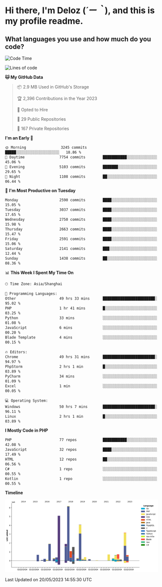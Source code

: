 # **Hi there, I'm Deloz (*´ー｀*), and this is my profile readme.**

## **What languages you use and how much do you code?**

<!--START_SECTION:waka-->
![Code Time](http://img.shields.io/badge/Code%20Time-1%2C496%20hrs%202%20mins-blue)

![Lines of code](https://img.shields.io/badge/From%20Hello%20World%20I%27ve%20Written-30.7%20million%20lines%20of%20code-blue)

**🐱 My GitHub Data** 

> 📦 2.9 MB Used in GitHub's Storage 
 > 
> 🏆 2,396 Contributions in the Year 2023
 > 
> 💼 Opted to Hire
 > 
> 📜 29 Public Repositories 
 > 
> 🔑 167 Private Repositories 
 > 
**I'm an Early 🐤** 

```text
🌞 Morning                3245 commits        █████░░░░░░░░░░░░░░░░░░░░   18.86 % 
🌆 Daytime                7754 commits        ███████████░░░░░░░░░░░░░░   45.06 % 
🌃 Evening                5103 commits        ███████░░░░░░░░░░░░░░░░░░   29.65 % 
🌙 Night                  1108 commits        ██░░░░░░░░░░░░░░░░░░░░░░░   06.44 % 
```
📅 **I'm Most Productive on Tuesday** 

```text
Monday                   2590 commits        ████░░░░░░░░░░░░░░░░░░░░░   15.05 % 
Tuesday                  3037 commits        ████░░░░░░░░░░░░░░░░░░░░░   17.65 % 
Wednesday                2750 commits        ████░░░░░░░░░░░░░░░░░░░░░   15.98 % 
Thursday                 2663 commits        ████░░░░░░░░░░░░░░░░░░░░░   15.47 % 
Friday                   2591 commits        ████░░░░░░░░░░░░░░░░░░░░░   15.06 % 
Saturday                 2141 commits        ███░░░░░░░░░░░░░░░░░░░░░░   12.44 % 
Sunday                   1438 commits        ██░░░░░░░░░░░░░░░░░░░░░░░   08.36 % 
```


📊 **This Week I Spent My Time On** 

```text
🕑︎ Time Zone: Asia/Shanghai

💬 Programming Languages: 
Other                    49 hrs 33 mins      ████████████████████████░   95.02 % 
PHP                      1 hr 41 mins        █░░░░░░░░░░░░░░░░░░░░░░░░   03.25 % 
Python                   33 mins             ░░░░░░░░░░░░░░░░░░░░░░░░░   01.08 % 
JavaScript               6 mins              ░░░░░░░░░░░░░░░░░░░░░░░░░   00.20 % 
Blade Template           4 mins              ░░░░░░░░░░░░░░░░░░░░░░░░░   00.15 % 

🔥 Editors: 
Chrome                   49 hrs 31 mins      ████████████████████████░   94.97 % 
PhpStorm                 2 hrs 1 min         █░░░░░░░░░░░░░░░░░░░░░░░░   03.89 % 
PyCharm                  34 mins             ░░░░░░░░░░░░░░░░░░░░░░░░░   01.09 % 
Excel                    1 min               ░░░░░░░░░░░░░░░░░░░░░░░░░   00.05 % 

💻 Operating System: 
Windows                  50 hrs 7 mins       ████████████████████████░   96.11 % 
Linux                    2 hrs 1 min         █░░░░░░░░░░░░░░░░░░░░░░░░   03.89 % 
```

**I Mostly Code in PHP** 

```text
PHP                      77 repos            ███████████░░░░░░░░░░░░░░   42.08 % 
JavaScript               32 repos            ████░░░░░░░░░░░░░░░░░░░░░   17.49 % 
HTML                     12 repos            ██░░░░░░░░░░░░░░░░░░░░░░░   06.56 % 
C#                       1 repo              ░░░░░░░░░░░░░░░░░░░░░░░░░   00.55 % 
Kotlin                   1 repo              ░░░░░░░░░░░░░░░░░░░░░░░░░   00.55 % 
```



**Timeline**

![Lines of Code chart](https://raw.githubusercontent.com/deloz/deloz/main/assets/bar_graph.png)


 Last Updated on 20/05/2023 14:55:30 UTC
<!--END_SECTION:waka-->
